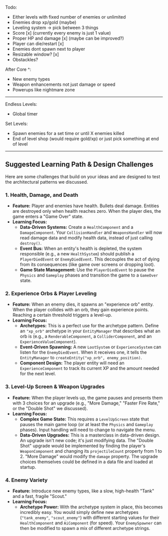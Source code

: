 Todo:
* Either levels with fixed number of enemies or unlimited
* Enemies drop xp/gold (maybe)
* Leveling system -> pick between 3 things
* Score [x] (currently every enemy is just 1 value)
* Proper HP and damage [x] (maybe can be improved?)
* Player can die/restart [x]
* Enemies dont spawn next to player
* Resizable window? [x]
* Obstackles?

After Core ^:
* New enemy types
* Weapon enhancements not just damage or speed
* Powerups like nightmare zone

___
Endless Levels:
* Global timer

Set Levels:
* Spawn enemies for a set time or until X enemies killed
* End of level shop (would require gold/xp) or just pick something at end of level


---

## Suggested Learning Path & Design Challenges

Here are some challenges that build on your ideas and are designed to test the architectural patterns we discussed.

### 1. Health, Damage, and Death

*   **Feature:** Player and enemies have health. Bullets deal damage. Entities are destroyed only when health reaches zero. When the player dies, the game enters a "Game Over" state.
*   **Learning Focus:**
    *   **Data-Driven Systems:** Create a `HealthComponent` and a `DamageComponent`. Your `CollisionHandler` and `WeaponsHandler` will now read damage data and modify health data, instead of just calling `destroy()`.
    *   **Event Bus:** When an entity's health is depleted, the system responsible (e.g., a new `HealthSystem`) should publish a `PlayerDiedEvent` or `EnemyDiedEvent`. This decouples the act of dying from its consequences (like game over screens or dropping loot).
    *   **Game State Management:** Use the `PlayerDiedEvent` to pause the `Physics` and `Gameplay` phases and transition the game to a `GameOver` state.

### 2. Experience Orbs & Player Leveling

*   **Feature:** When an enemy dies, it spawns an "experience orb" entity. When the player collides with an orb, they gain experience points. Reaching a certain threshold triggers a level-up.
*   **Learning Focus:**
    *   **Archetypes:** This is a perfect use for the archetype pattern. Define an `"xp_orb"` archetype in your `EntityManager` that describes what an orb is (e.g., a `RenderableComponent`, a `ColliderComponent`, and an `ExperienceValueComponent`).
    *   **Event-Driven Spawning:** A new `LootSystem` or `ExperienceSystem` can listen for the `EnemyDiedEvent`. When it receives one, it tells the `EntityManager` to `createEntity("xp_orb", enemy_position)`.
    *   **Component Design:** The player entity will need an `ExperienceComponent` to track its current XP and the amount needed for the next level.

### 3. Level-Up Screen & Weapon Upgrades

*   **Feature:** When the player levels up, the game pauses and presents them with 3 choices for an upgrade (e.g., "More Damage," "Faster Fire Rate," or the "Double Shot" we discussed).
*   **Learning Focus:**
    *   **Complex Game State:** This requires a `LevelUpScreen` state that pauses the main game loop (or at least the `Physics` and `Gameplay` phases). Input handling will need to change to navigate the menu.
    *   **Data-Driven Upgrades:** This is a masterclass in data-driven design. An upgrade isn't new code; it's just modifying data. The "Double Shot" upgrade would be implemented by finding the player's `WeaponComponent` and changing its `projectileCount` property from 1 to 2. "More Damage" would modify the `damage` property. The upgrade choices themselves could be defined in a data file and loaded at startup.

### 4. Enemy Variety

*   **Feature:** Introduce new enemy types, like a slow, high-health "Tank" and a fast, fragile "Scout."
*   **Learning Focus:**
    *   **Archetype Power:** With the archetype system in place, this becomes incredibly easy. You would simply define new archetypes (`"tank_enemy"`, `"scout_enemy"`) with different starting values for their `HealthComponent` and `AiComponent` (for speed). Your `EnemySpawner` can then be modified to spawn a mix of different archetype strings.

